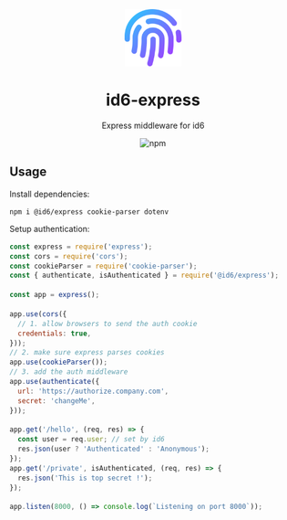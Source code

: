 <p align="center">
  <a href="https://id6.io">
    <img alt="id6-logo" src="https://raw.githubusercontent.com/id6/id6-brand/latest/logo/id6-logo-purple.svg" width="100"/>
  </a>
</p>
<h1 align="center">id6-express</h1>
<p align="center">Express middleware for id6</p>

<p align="center">
  <img alt="npm" src="https://img.shields.io/npm/v/@id6/express">
</p>

## Usage

Install dependencies:

```
npm i @id6/express cookie-parser dotenv
```

Setup authentication:

```js
const express = require('express');
const cors = require('cors');
const cookieParser = require('cookie-parser');
const { authenticate, isAuthenticated } = require('@id6/express');

const app = express();

app.use(cors({
  // 1. allow browsers to send the auth cookie
  credentials: true,
}));
// 2. make sure express parses cookies
app.use(cookieParser());
// 3. add the auth middleware
app.use(authenticate({
  url: 'https://authorize.company.com',
  secret: 'changeMe',
}));

app.get('/hello', (req, res) => {
  const user = req.user; // set by id6
  res.json(user ? 'Authenticated' : 'Anonymous');
});
app.get('/private', isAuthenticated, (req, res) => {
  res.json('This is top secret !');
});

app.listen(8000, () => console.log(`Listening on port 8000`));
```
